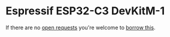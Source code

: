 # Espressif ESP32-C3 DevKitM-1
If there are no [open requests](../../../../issues?q=is%3Aissue+is%3Aopen+%22Espressif+ESP32-C3+DevKitM-1%22+in%3Atitle) you're welcome to [borrow this](../../../../issues/new?title=Borrow+request+for+Espressif+ESP32-C3+DevKitM-1&body=1+piece+of+%5Bthis%5D%28..%2Fblob%2Fmain%2F.%2FHardware%2FMicrocontrollers%2FEspressif_ESP32-C3_DevKitM-1.md%29+for+~2+weeks.).